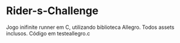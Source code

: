 # Rider-s-Challenge
Jogo inifinite runner em C, utilizando biblioteca Allegro.
Todos assets inclusos. Código em testeallegro.c
